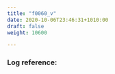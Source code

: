 ```yaml
---
title: "f0060_v"
date: 2020-10-06T23:46:31+1010:00
draft: false
weight: 10600

---
```


### Log reference: <no value>

```
